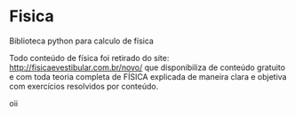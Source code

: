 # Fisica

Biblioteca python para calculo de física

Todo conteúdo de física foi retirado do site: http://fisicaevestibular.com.br/novo/ que disponibiliza de conteúdo gratuito e com toda teoria completa de FÍSICA explicada de maneira clara e objetiva com exercícios resolvidos por conteúdo.

oii
